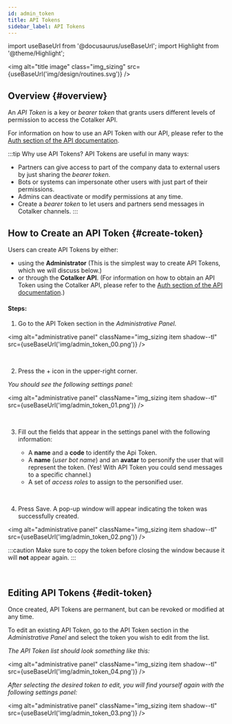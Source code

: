 ```yaml
---
id: admin_token
title: API Tokens
sidebar_label: API Tokens
---
```

import useBaseUrl from '@docusaurus/useBaseUrl'; 
import Highlight from '@theme/Highlight';

<img alt="title image" class="img_sizing" src={useBaseUrl('img/design/routines.svg')} />
<br/>

## Overview {#overview}
An _API Token_ is a key or _bearer token_ that grants users different levels of permission to access the Cotalker API.

For information on how to use an API Token with our API, please refer to the [Auth section of the API documentation](/docs/documentation/api/auth#authorization).

:::tip Why use API Tokens?
API Tokens are useful in many ways:
- Partners can give access to part of the company data to external users by just sharing the _bearer token_.
- Bots or systems can impersonate other users with just part of their permissions.
- Admins can deactivate or modify permissions at any time.
- Create a _bearer token_ to let users and partners send messages in Cotalker channels.
:::

## How to Create an API Token {#create-token}

Users can create API Tokens by either:

- using the **Administrator** (This is the simplest way to create API Tokens, which we will discuss below.)
- or through the **Cotalker API**. (For information on how to obtain an API Token using the Cotalker API, please refer to the [Auth section of the API documentation](/docs/documentation/api/auth).)

#### Steps:

<div className="alert alert--secondary">

1. Go to the <span className="badge badge--primary">API Token</span> section in the _Administrative Panel_.

<img alt="administrative panel" className="img_sizing item shadow--tl" src={useBaseUrl('img/admin_token_00.png')} />
<br/>

</div>
<br/>

<div className="alert alert--secondary">

2. Press the <span className="badge badge--primary">+</span> icon in the upper-right corner.

  _You should see the following settings panel:_

<img alt="administrative panel" className="img_sizing item shadow--tl" src={useBaseUrl('img/admin_token_01.png')} />
<br/>

</div>
<br/>

<div className="alert alert--secondary">

3. Fill out the fields that appear in the settings panel with the following information:

    - A **name** and a **code** to identify the Api Token.
    - A **name** (_user bot name_) and an **avatar** to personify the user that will represent the token. (Yes! With API Token you could send messages to a specific channel.)
    - A set of _access roles_ to assign to the personified user.

</div>
<br/>

<div className="alert alert--secondary">

4. Press <span className="badge badge--primary">Save</span>. A pop-up window will appear indicating the token was successfully created.

<img alt="administrative panel" className="img_sizing item shadow--tl" src={useBaseUrl('img/admin_token_02.png')} />
<br/>

:::caution
Make sure to copy the token before closing the window because it will **not** appear again.
:::

</div>
<br/>

## Editing API Tokens {#edit-token}

Once created, API Tokens are permanent, but can be revoked or modified at any time.

To edit an existing API Token, go to the <span className="badge badge--primary">API Token</span> section in the _Administrative Panel_ and select the token you wish to edit from the list.

_The API Token list should look something like this:_

<img alt="administrative panel" className="img_sizing item shadow--tl" src={useBaseUrl('img/admin_token_04.png')} />
<br/>

_After selecting the desired token to edit, you will find yourself again with the following settings panel:_

<img alt="administrative panel" className="img_sizing item shadow--tl" src={useBaseUrl('img/admin_token_03.png')} />
<br/>